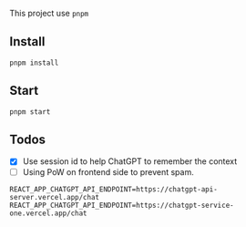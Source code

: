 This project use `pnpm`

## Install

```
pnpm install
```

## Start

```
pnpm start
```

## Todos

- [x] Use session id to help ChatGPT to remember the context
- [ ] Using PoW on frontend side to prevent spam.

```
REACT_APP_CHATGPT_API_ENDPOINT=https://chatgpt-api-server.vercel.app/chat
REACT_APP_CHATGPT_API_ENDPOINT=https://chatgpt-service-one.vercel.app/chat
```